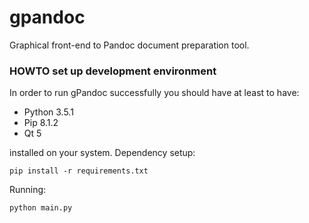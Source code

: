 # gpandoc
Graphical front-end to Pandoc document preparation tool.

### HOWTO set up development environment

In order to run gPandoc successfully you should have at least to have:

* Python 3.5.1
* Pip 8.1.2
* Qt 5

installed on your system. Dependency setup:
```
pip install -r requirements.txt
```
Running:
```
python main.py
```
